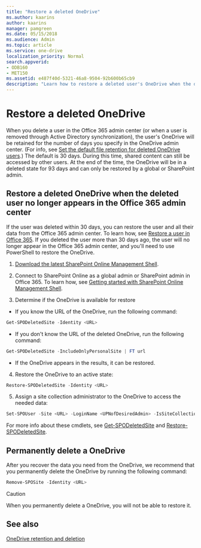 ```yaml
---
title: "Restore a deleted OneDrive"
ms.author: kaarins
author: kaarins
manager: pamgreen
ms.date: 05/15/2018
ms.audience: Admin
ms.topic: article
ms.service: one-drive
localization_priority: Normal
search.appverid:
- ODB160
- MET150
ms.assetid: e487f40d-5321-46a8-9504-92b600b65cb9
description: "Learn how to restore a deleted user's OneDrive when the deleted user no longer appears in the Office 365 admin center."
---
```


# Restore a deleted OneDrive

When you delete a user in the Office 365 admin center (or when a user is removed through Active Directory synchronization), the user's OneDrive will be retained for the number of days you specify in the OneDrive admin center. (For info, see [Set the default file retention for deleted OneDrive users](set-retention.md).) The default is 30 days. During this time, shared content can still be accessed by other users. At the end of the time, the OneDrive will be in a deleted state for 93 days and can only be restored by a global or SharePoint admin.
  
## Restore a deleted OneDrive when the deleted user no longer appears in the Office 365 admin center

If the user was deleted within 30 days, you can restore the user and all their data from the Office 365 admin center. To learn how, see [Restore a user in Office 365](https://support.office.com/article/2c261e42-5dd1-48b0-845f-2a016d29cfc1). If you deleted the user more than 30 days ago, the user will no longer appear in the Office 365 admin center, and you'll need to use PowerShell to restore the OneDrive. 
  
1. [Download the latest SharePoint Online Management Shell](https://go.microsoft.com/fwlink/p/?LinkId=255251).
    
2. Connect to SharePoint Online as a global admin or SharePoint admin in Office 365. To learn how, see [Getting started with SharePoint Online Management Shell](https://go.microsoft.com/fwlink/?linkid=869066).
    
3. Determine if the OneDrive is available for restore
    
  - If you know the URL of the OneDrive, run the following command: 
    
  ```PowerShell
  Get-SPODeletedSite -Identity <URL>
  ```

  - If you don't know the URL of the deleted OneDrive, run the following command:
    
  ```PowerShell
  Get-SPODeletedSite -IncludeOnlyPersonalSite | FT url
  ```

  - If the OneDrive appears in the results, it can be restored.
    
4. Restore the OneDrive to an active state:
    
  ```PowerShell
  Restore-SPODeletedSite -Identity <URL>
  ```

5. Assign a site collection administrator to the OneDrive to access the needed data:
    
  ```PowerShell
  Set-SPOUser -Site <URL> -LoginName <UPNofDesiredAdmin> -IsSiteCollectionAdmin $True
  ```

For more info about these cmdlets, see [Get-SPODeletedSite](https://go.microsoft.com/fwlink/?linkid=874326) and [Restore-SPODeletedSite](https://go.microsoft.com/fwlink/?linkid=874327).
  
## Permanently delete a OneDrive

After you recover the data you need from the OneDrive, we recommend that you permanently delete the OneDrive by running the following command:
  
```PowerShell
Remove-SPOSite -Identity <URL>
```

> [!CAUTION]
> When you permanently delete a OneDrive, you will not be able to restore it. 
  
## See also

[OneDrive retention and deletion](retention-and-deletion.md)

